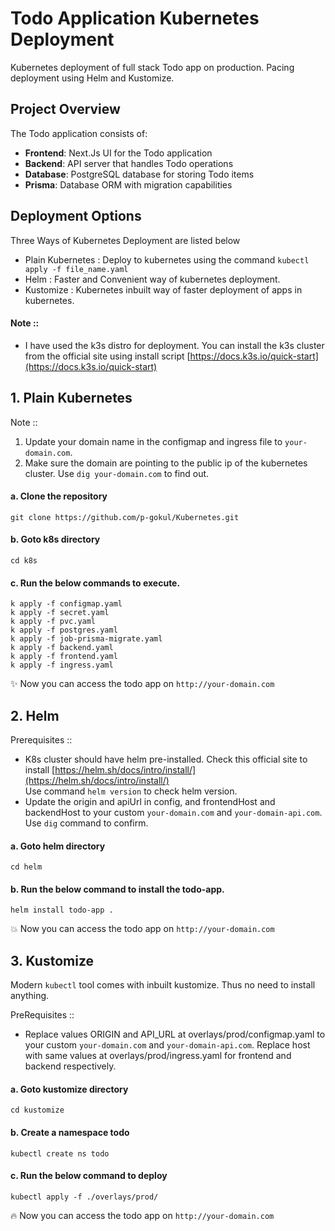 # Todo Application Kubernetes Deployment

Kubernetes deployment of full stack Todo app on production. Pacing deployment using Helm and Kustomize.

## Project Overview

The Todo application consists of:

- **Frontend**: Next.Js UI for the Todo application
- **Backend**: API server that handles Todo operations
- **Database**: PostgreSQL database for storing Todo items
- **Prisma**: Database ORM with migration capabilities

## Deployment Options

Three Ways of Kubernetes Deployment are listed below
- Plain Kubernetes : Deploy to kubernetes using the command ```kubectl apply -f file_name.yaml```
- Helm : Faster and Convenient way of kubernetes deployment.
- Kustomize : Kubernetes inbuilt way of faster deployment of apps in kubernetes.

#### Note ::
- I have used the k3s distro for deployment. You can install the k3s cluster from the official site using install script [https://docs.k3s.io/quick-start](https://docs.k3s.io/quick-start)

## 1. Plain Kubernetes

Note ::
1. Update your domain name in the configmap and ingress file to ```your-domain.com```.
2. Make sure the domain are pointing to the public ip of the kubernetes cluster. Use `dig your-domain.com` to find out.

#### a. Clone the repository 

```
git clone https://github.com/p-gokul/Kubernetes.git
```

#### b. Goto k8s directory
```
cd k8s
```

#### c. Run the below commands to execute.
```
k apply -f configmap.yaml
k apply -f secret.yaml
k apply -f pvc.yaml
k apply -f postgres.yaml
k apply -f job-prisma-migrate.yaml
k apply -f backend.yaml
k apply -f frontend.yaml
k apply -f ingress.yaml
```

✨ Now you can access the todo app on ```http://your-domain.com``` 

## 2. Helm

Prerequisites :: 
- K8s cluster should have helm pre-installed. Check this official site to install [https://helm.sh/docs/intro/install/](https://helm.sh/docs/intro/install/) <br>
Use command ```helm version``` to check helm version.
- Update the origin and apiUrl in config, and frontendHost and backendHost to your custom ```your-domain.com``` and ```your-domain-api.com```. Use ```dig``` command to confirm.

#### a. Goto helm directory
```
cd helm
```

#### b. Run the below command to install the todo-app.
```
helm install todo-app .
```
💥 Now you can access the todo app on ```http://your-domain.com```

## 3. Kustomize

Modern ```kubectl``` tool comes with inbuilt kustomize. Thus no need to install anything. 

PreRequisites ::
- Replace values ORIGIN and API_URL at overlays/prod/configmap.yaml to your custom ```your-domain.com``` and ```your-domain-api.com```. Replace host with same values at overlays/prod/ingress.yaml for frontend and backend respectively.

#### a. Goto kustomize directory
```
cd kustomize
```

#### b. Create a namespace todo
```
kubectl create ns todo
``` 

#### c. Run the below command to deploy

```
kubectl apply -f ./overlays/prod/
```

🔥 Now you can access the todo app on ```http://your-domain.com```
